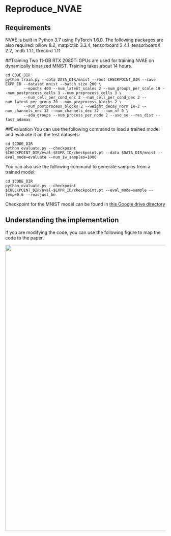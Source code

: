 # Reproduce_NVAE
## Requirements
NVAE is built in Python 3.7 using PyTorch 1.6.0. The following packages are also required:
pillow 8.2, matplotlib 3.3.4, tensorboard 2.4.1 ,tensorboardX 2.2, lmdb 1.1.1, tfrecord 1.11

##Training
Two 11-GB RTX 2080Ti GPUs are used for training NVAE on dynamically binarized MNIST. Training takes about 14 hours.
```shell script
cd CODE_DIR
python train.py --data DATA_DIR/mnist --root CHECKPOINT_DIR --save EXPR_ID --dataset mnist --batch_size 200 \
        --epochs 400 --num_latent_scales 2 --num_groups_per_scale 10 --num_postprocess_cells 3 --num_preprocess_cells 3 \
        --num_cell_per_cond_enc 2 --num_cell_per_cond_dec 2 --num_latent_per_group 20 --num_preprocess_blocks 2 \
        --num_postprocess_blocks 2 --weight_decay_norm 1e-2 --num_channels_enc 32 --num_channels_dec 32 --num_nf 0 \
        --ada_groups --num_process_per_node 2 --use_se --res_dist --fast_adamax 
```
##Evaluation 
You can use the following command to load a trained model and evaluate it on the test datasets:
```shell script
cd $CODE_DIR
python evaluate.py --checkpoint $CHECKPOINT_DIR/eval-$EXPR_ID/checkpoint.pt --data $DATA_DIR/mnist --eval_mode=evaluate --num_iw_samples=1000
```
You can also use the following command to generate samples from a trained model:

```shell script
cd $CODE_DIR
python evaluate.py --checkpoint $CHECKPOINT_DIR/eval-$EXPR_ID/checkpoint.pt --eval_mode=sample --temp=0.6 --readjust_bn
```
Checkpoint for the MNIST model can be found in 
[this Google drive directory](https://drive.google.com/drive/folders/1nMiUFNojIBf-vQafl_7-CVBHJX7JbUOj?usp=sharing) 

## Understanding the implementation
If you are modifying the code, you can use the following figure to map the code to the paper.

<p align="center">
    <img src="img/model_diagram.png" width="900">
</p>
